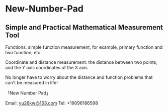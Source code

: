# New-Number-Pad

## Simple and Practical Mathematical Measurement Tool ## 

Functions: simple function measurement, for example, primary function and two function, etc.

Coordinate and distance measurement: the distance between two points, and the Y axis coordinates of the X axis

No longer have to worry about the distance and function problems that can't be measured in life!

「New Number Pad」

Email: yu26kw@163.com
Tel: +19096186598

